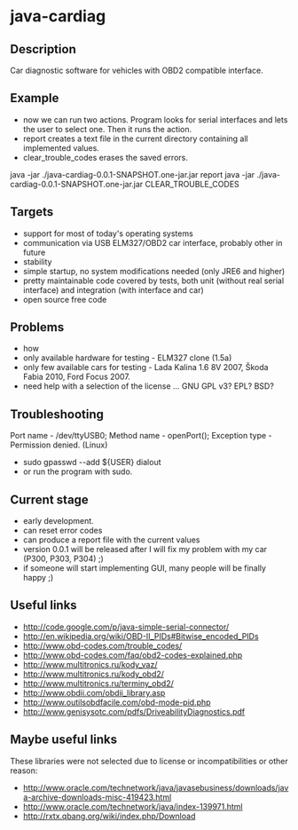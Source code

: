java-cardiag
============

Description
-----------
Car diagnostic software for vehicles with OBD2 compatible interface.

Example
-------
- now we can run two actions. Program looks for serial interfaces and lets the user to select one.
  Then it runs the action.
- report creates a text file in the current directory containing all implemented values.
- clear_trouble_codes erases the saved errors.

java -jar ./java-cardiag-0.0.1-SNAPSHOT.one-jar.jar report
java -jar ./java-cardiag-0.0.1-SNAPSHOT.one-jar.jar CLEAR_TROUBLE_CODES

Targets
-------
- support for most of today's operating systems
- communication via USB ELM327/OBD2 car interface, probably other in future
- stability
- simple startup, no system modifications needed (only JRE6 and higher)
- pretty maintainable code covered by tests, both unit (without real serial interface)
  and integration (with interface and car)
- open source free code

Problems
---------
- how
- only available hardware for testing - ELM327 clone (1.5a)
- only few available cars for testing - Lada Kalina 1.6 8V 2007, Škoda Fabia 2010, Ford Focus 2007.
- need help with a selection of the license ... GNU GPL v3? EPL? BSD?

Troubleshooting
---------------
Port name - /dev/ttyUSB0; Method name - openPort(); Exception type - Permission denied. (Linux)
- sudo gpasswd --add ${USER} dialout
- or run the program with sudo.

Current stage
-------------
- early development.
- can reset error codes
- can produce a report file with the current values
- version 0.0.1 will be released after I will fix my problem with my car (P300, P303, P304) ;)
- if someone will start implementing GUI, many people will be finally happy ;)

Useful links
------------
- http://code.google.com/p/java-simple-serial-connector/
- http://en.wikipedia.org/wiki/OBD-II_PIDs#Bitwise_encoded_PIDs
- http://www.obd-codes.com/trouble_codes/
- http://www.obd-codes.com/faq/obd2-codes-explained.php
- http://www.multitronics.ru/kody_vaz/
- http://www.multitronics.ru/kody_obd2/
- http://www.multitronics.ru/terminy_obd2/
- http://www.obdii.com/obdii_library.asp
- http://www.outilsobdfacile.com/obd-mode-pid.php
- http://www.genisysotc.com/pdfs/DriveabilityDiagnostics.pdf

Maybe useful links
------------------
These libraries were not selected due to license or incompatibilities or other reason:
- http://www.oracle.com/technetwork/java/javasebusiness/downloads/java-archive-downloads-misc-419423.html
- http://www.oracle.com/technetwork/java/index-139971.html
- http://rxtx.qbang.org/wiki/index.php/Download
